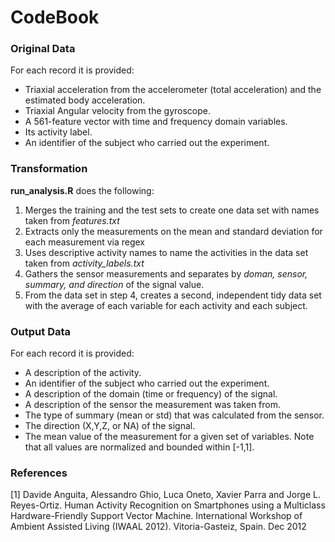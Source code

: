 # CodeBook


### Original Data

For each record it is provided:

- Triaxial acceleration from the accelerometer (total acceleration) and the estimated body acceleration.
- Triaxial Angular velocity from the gyroscope. 
- A 561-feature vector with time and frequency domain variables. 
- Its activity label. 
- An identifier of the subject who carried out the experiment.


### Transformation

**run_analysis.R** does the following:
1. Merges the training and the test sets to create one data set with names taken from *features.txt*
2. Extracts only the measurements on the mean and standard deviation for each measurement via regex
3. Uses descriptive activity names to name the activities in the data set taken from *activity_labels.txt*
4. Gathers the sensor measurements and separates by *doman, sensor, summary, and direction* of the signal value.
5. From the data set in step 4, creates a second, independent tidy data set with the average of each variable for each activity and each subject.


### Output Data

For each record it is provided:

- A description of the activity.
- An identifier of the subject who carried out the experiment.
- A description of the domain (time or frequency) of the signal.
- A description of the sensor the measurement was taken from.
- The type of summary (mean or std) that was calculated from the sensor.
- The direction (X,Y,Z, or NA) of the signal.
- The mean value of the measurement for a given set of variables. Note that all values are normalized and bounded within [-1,1].


### References

[1] Davide Anguita, Alessandro Ghio, Luca Oneto, Xavier Parra and Jorge L. Reyes-Ortiz. Human Activity Recognition on Smartphones using a Multiclass Hardware-Friendly Support Vector Machine. International Workshop of Ambient Assisted Living (IWAAL 2012). Vitoria-Gasteiz, Spain. Dec 2012
